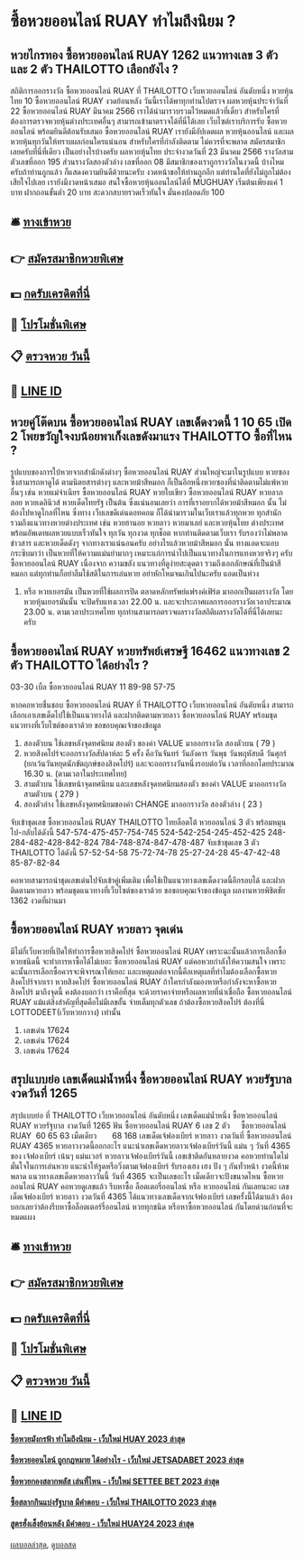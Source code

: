 # ซื้อหวยออนไลน์ RUAY ทำไมถึงนิยม ?
## หวยไกรทอง ซื้อหวยออนไลน์ RUAY 1262 แนวทางเลข 3 ตัว และ 2 ตัว THAILOTTO เลือกยังไง ?
สถิติการออกรางวัล ซื้อหวยออนไลน์ RUAY ที่ THAILOTTO เว็บหวยออนไลน์ อันดับหนึ่ง หวยหุ้นไทย 10 ซื้อหวยออนไลน์ RUAY งวดย้อนหลัง วันนี้เราได้พาทุกท่านไปตรวจ ผลหวยหุ้นประจำวันที่ 22 ซื้อหวยออนไลน์ RUAY มีนาคม 2566 เราได้นำมารวบรวมไว้หมดแล้วที่เดี่ยว สำหรับใครที่ต้องการตรวจหวยหุ้นต่างประเทศอื่นๆ สามารถเข้ามาตรวจได้ที่นี่ได้เลย เว็บไซต์เราบริการรับ ซื้อหวยออนไลน์ พร้อมยินดีต้อนรับเสมอ ซื้อหวยออนไลน์ RUAY เรายังมีอัปเดตผล หวยหุ้นออนไลน์ และผลหวยหุ้นทุกวันให้ทราบผลก่อนใครแน่นอน สำหรับใครที่กำลังติดตาม ไม่ควรที่จะพลาด สมัครสมาชิกเลยครับที่นี่ที่เดียว
เป็นอย่างไรบ้างครับ ผลหวยหุ้นไทย ประจำงวดวันที่ 23 มีนาคม 2566 รางวัลสามตัวเลขที่ออก 195 ส่วนรางวัลสองตัวล่าง เลขที่ออก 08 มีสมาชิกของเราถูกรางวัลในงวดนี้ บ้างไหมครับถ้าท่านถูกแล้ว ก็แสดงความยินดีด้วยนะครับ งวดหน้าขอให้ท่านถูกอีก แต่ท่านใดที่ยังไม่ถูกไม่ต้องเสียใจไปเลย เรายังมีงวดหน้าเสมอ สนใจซื้อหวยหุ้นออนไลน์ได้ที่ MUGHUAY เริ่มต้นเพียงแค่ 1 บาท ฝากถอนขั้นต่ำ 20 บาท สะดวกสบายรวดเร็วทันใจ มั่นคงปลอดภัย 100

## 🛎 [ทางเข้าหวย](https://bit.ly/3BG5bNw)
## 👉 [สมัครสมาชิกหวยพิเศษ](https://bit.ly/3BG5bNw)
## 💵 [กดรับเครดิตที่นี่](https://bit.ly/3C3mvgS)
## 👑 [โปรโมชั่นพิเศษ](https://bit.ly/3C3mvgS)
## 📋 [ตรวจหวย วันนี้](https://bit.ly/3C3mvgS)
## 📱 [LINE ID](https://bit.ly/3C3mvgS)

## หวยคู่โต๊ดบน ซื้อหวยออนไลน์ RUAY เลขเด็ดงวดนี้ 1 10 65 เปิด 2 โพยขวัญใจงบน้อยพาเก็งเลขดังมาแรง THAILOTTO ซื้อที่ไหน ?
รูปแบบของการใบ้หวยจากสำนักดังต่างๆ ซื้อหวยออนไลน์ RUAY ส่วนใหญ่จะมาในรูปแบบ หวยซอง ซึ่งสามารถหาดูได้ ตามนิตยสารต่างๆ และหวยม้าสีหมอก ก็เป็นอีกหนึ่งหวยซองที่น่าติดตามไม่แพ้หวยอื่นๆ เช่น หวยแม่จำเนียร ซื้อหวยออนไลน์ RUAY หวยใบเขียว ซื้อหวยออนไลน์ RUAY หวยลาภลอย หวยเดลินิวส์ หวยเด็ดไทยรัฐ เป็นต้น ซึ่งแน่นอนเลยว่า การที่เราอยากได้หวยม้าสีหมอก นั้น ไม่ต้องไปหาดูไกลที่ไหน ซึ่งทาง เว็บเลขดีเด่นดอทคอม ก็ได้นำมารวมในเว็บเราแล้วทุกหวย ทุกสำนัก รวมถึงแนวทางหวยต่างประเทศ เช่น หวยฮานอย หวยลาว หวยมาเลย์ และหวยหุ้นไทย ต่างประเทศ พร้อมอัพเดทผลหวยแบบเร็วทันใจ ทุกวัน ทุกงวด ทุกช็อต หากท่านติดตามเว็บเรา รับรองว่าไม่พลาดข่าวสาร และหวยเด็ดดังๆ จากทางเราแน่นอนครับ
อย่างไรแล้วหวยม้าสีหมอก นั้น ทางแอดจะแอบกระซิบมาว่า เป็นหวยที่ให้ความแม่นยำมากๆ เหมาะแก่การนำไปเป็นแนวทางในการแทงหวยจริงๆ ครับ ซื้อหวยออนไลน์ RUAY เนื่องจาก ความขลัง แนวทางที่ดูง่ายสะดุดตา รวมถึงเอกลักษณ์ที่เป็นม้าสีหมอก แต่ทุกท่านก็อย่าลืมใช้สติในการเล่นหวย อย่าหักโหมจนเกินไปนะครับ แอดเป็นห่วง
1. หรือ หวยเยอรมัน เป็นหวยที่ใช้ผลการปิด ตลาดหลักทรัพย์แฟรงค์เฟิร์ต มาออกเป็นผลรางวัล โดยหวยหุ้นเยอรมันนั้น จะปิดรับแทงเวลา 22.00 น. และจะประกาศผลการออกรางวัลเวลาประมาณ 23.00 น. ตามเวลาประเทศไทย ทุกท่านสามารถตรวจผลรางวัลสถิติผลรางวัลได้ที่นี่ได้เลยนะครับ

## ซื้อหวยออนไลน์ RUAY หวยทรัพย์เศรษฐี 16462 แนวทางเลข 2 ตัว THAILOTTO ได้อย่างไร ?
03-30
เบิ้ล ซื้อหวยออนไลน์ RUAY 11
89-98
57-75

หากคอหวยชื่นชอบ ซื้อหวยออนไลน์ RUAY ที่ THAILOTTO เว็บหวยออนไลน์ อันดับหนึ่ง สามารถเลือกเอาเลขเด็ดไปใช้เป็นแนวทางได้ และฝากติดตามหวยลาว ซื้อหวยออนไลน์ RUAY พร้อมชุดแนวทางที่เว็บไซต์ของเราด้วย
ขอขอบคุณเจ้าของข้อมูล
1. สองตัวบน ใช้เลขหลังจุดทศนิยม สองตัว ของค่า VALUE มาออกรางวัล สองตัวบน ( 79 )
2. หวยสิงคโปร์จะออกรางวัลสัปดาห์ละ 5 ครั้ง คือวันจันทร์ วันอังคาร วันพุธ วันพฤหัสบดี วันศุกร์ (ยกเว้นวันหยุดนักขัตฤกษ์ของสิงคโปร์) และจะออกรางวันหนึ่งรอบต่อวัน เวลาที่ออกโดยประมาณ 16.30 น. (ตามเวลาในประเทศไทย)
3. สามตัวบน ใช้เลขหน้าจุดทศนิยม และเลขหลังจุดทศนิยมสองตัว ของค่า VALUE มาออกรางวัล สามตัวบน ( 279 )
4. สองตัวล่าง ใช้เลขหลังจุดทศนิยมของค่า CHANGE มาออกรางวัล สองตัวล่าง ( 23 )

จับเข้าชุดเลข ซื้อหวยออนไลน์ RUAY THAILOTTO ไทยล็อตโต้ หวยออนไลน์ 3 ตัว พร้อมหมุนไป-กลับได้ดังนี้
547-574-475-457-754-745
524-542-254-245-452-425
248-284-482-428-842-824
784-748-874-847-478-487
จับเข้าชุดเลข 3 ตัว THAILOTTO ได้ดังนี้
57-52-54-58
75-72-74-78
25-27-24-28
45-47-42-48
85-87-82-84

คอหวยสามารถนำชุดเลขเด่นไปจับเข้าคู่เพิ่มเติม เพื่อใช้เป็นแนวทางเลขเด็ดงวดนี้อีกรอบได้ และฝากติดตามหวยลาว พร้อมชุดแนวทางที่เว็บไซต์ของเราด้วย
ขอขอบคุณเจ้าของข้อมูล
ผลงานหวยพิชิตชัย 1362 งวดที่ผ่านมา

## ซื้อหวยออนไลน์ RUAY หวยลาว จุดเด่น
มีไม่กี่เว็บหวยที่เปิดให้ทำการซื้อหวยสิงคโปร์ ซื้อหวยออนไลน์ RUAY เพราะฉะนั้นแล้วการเลือกซื้อหวยชนิดนี้ จะทำการหาซื้อได้ไม่เยอะ ซื้อหวยออนไลน์ RUAY แต่คอหวยกำลังให้ความสนใจ เพราะฉะนั้นการเลือกซื้อควรจะพิจารณาให้เยอะ และเหตุผลต่อจากนี้คือเหตุผลที่ทำไมต้องเลือกซื้อหวยสิงคโปร์จากเรา
หวยสิงคโปร์ ซื้อหวยออนไลน์ RUAY ถ้าใครกำลังมองหาหรือกำลังจะหาซื้อหวยสิงคโปร์ มาถึงจุดนี้ คงต้องบอกว่า เราคือที่สุด จะด้วยราคาจ่ายหรือผลหวยที่น่าเชื่อถือ ซื้อหวยออนไลน์ RUAY แม้แต่สิ่งสำคัญที่สุดคือไม่มีเลขอั้น จ่ายเต็มทุกตัวเลข ถ้าต้องซื้อหวยสิงคโปร์ ต้องที่นี่ LOTTODEET(เว็บหวยกวาง) เท่านั้น
1. เลขเด่น 17624
2. เลขเด่น 17624
3. เลขเด่น 17624

## สรุปแบบย่อ เลขเด็ดแม่น้ำหนึ่ง ซื้อหวยออนไลน์ RUAY หวยรัฐบาล งวดวันที่ 1265
สรุปแบบย่อ ที่ THAILOTTO เว็บหวยออนไลน์ อันดับหนึ่ง เลขเด็ดแม่น้ำหนึ่ง ซื้อหวยออนไลน์ RUAY หวยรัฐบาล งวดวันที่ 1265 ฟัน ซื้อหวยออนไลน์ RUAY 6
เลข 2 ตัว     ซื้อหวยออนไลน์ RUAY  60 65 63
เม็ดเดียว       68 168
เลขเด็ดเจ้ฟองเบียร์ หวยลาว งวดวันที่ ซื้อหวยออนไลน์ RUAY 4365
หวยลาวงวดนี้ออกอะไร แนะนำเลขเด็ดหวยลาวเจ้ฟองเบียร์วันนี้ แม่น ๆ วันที่ 4365 ของ เจ้ฟองเบียร์ เน้นๆ แม่นเวอร์ หวยลาวเจ้ฟองเบียร์วันนี้ เลขเข้าติดกันหลายงวด คอหวยท่านใดไม่มั่นใจในการเล่นหวย แนะนำให้รูดหรือวิ่งตามเจ้ฟองเบียร์ รับรองเฮง เฮง ปัง ๆ กันทั่วหน้า งวดนี้ห้ามพลาด แนวทางเลขเด็ดหวยลาววันนี้ วันที่ 4365 จะเป็นเลขอะไร เม็ดเดียวจะปังขนาดไหน ซื้อหวยออนไลน์ RUAY คอหวยดูเลขแล้ว รีบหาซื้อ ล็อตเตอรี่ออนไลน์ หรือ หวยออนไลน์ กันเลยนะคะ
เลขเด็ดเจ้ฟองเบียร์ หวยลาว งวดวันที่ 4365
ได้แนวทางเลขเด็ดจากเจ้ฟองเบียร์ เลขครั้งนี้ได้มาแล้ว ต้องบอกเลยว่าต้องรีบหาซื้อล็อตเตอร์รี่ออนไลน์ หวยทุกชนิด หรือหาซื้อหวยออนไลน์ กันโดยด่วนก่อนที่จะหมดแผง

## 🛎 [ทางเข้าหวย](https://bit.ly/3BG5bNw)
## 👉 [สมัครสมาชิกหวยพิเศษ](https://bit.ly/3BG5bNw)
## 💵 [กดรับเครดิตที่นี่](https://bit.ly/3C3mvgS)
## 👑 [โปรโมชั่นพิเศษ](https://bit.ly/3C3mvgS)
## 📋 [ตรวจหวย วันนี้](https://bit.ly/3C3mvgS)
## 📱 [LINE ID](https://bit.ly/3C3mvgS)

#### [ซื้อหวยมังกรฟ้า ทำไมถึงนิยม - เว็บใหม่ HUAY 2023 ล่าสุด](https://atom.io/themes/ซื้อหวยมังกรฟ้า%20ทำไมถึงนิยม%20-%20เว็บใหม่%20huay%202023%20ล่าสุด)
#### [ซื้อหวยออนไลน์ ถูกกฎหมาย ได้อย่างไร - เว็บใหม่ JETSADABET 2023 ล่าสุด](https://atom.io/themes/ซื้อหวยออนไลน์%20ถูกกฎหมาย%20ได้อย่างไร%20-%20เว็บใหม่%20jetsadabet%202023%20ล่าสุด)
#### [ซื้อหวยกองสลากพลัส เล่นที่ไหน - เว็บใหม่ SETTEE BET 2023 ล่าสุด](https://atom.io/themes/ซื้อหวยกองสลากพลัส%20เล่นที่ไหน%20-%20เว็บใหม่%20settee%20bet%202023%20ล่าสุด)
#### [ซื้อสลากกินแบ่งรัฐบาล มีคำตอบ - เว็บใหม่ THAILOTTO 2023 ล่าสุด](https://atom.io/themes/ซื้อสลากกินแบ่งรัฐบาล%20มีคำตอบ%20-%20เว็บใหม่%20thailotto%202023%20ล่าสุด)
#### [สูตรฮั่งเส็งย้อนหลัง มีคำตอบ - เว็บใหม่ HUAY24 2023 ล่าสุด](https://atom.io/themes/สูตรฮั่งเส็งย้อนหลัง%20มีคำตอบ%20-%20เว็บใหม่%20huay24%202023%20ล่าสุด)

[ผลบอลล่าสุด](https://siamsport.tv "ผลบอลล่าสุด"), [ดูบอลสด](https://siamsport.tv/ดูบอลสด "ดูบอลสด")